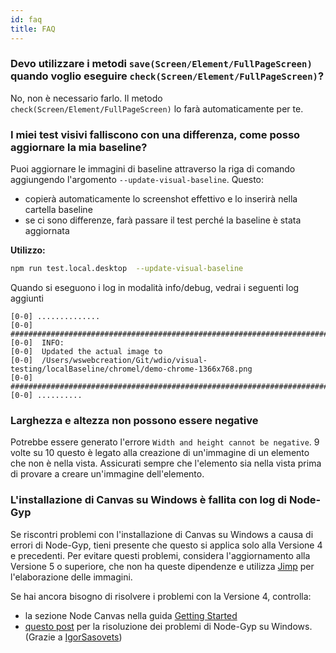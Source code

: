 ```yaml
---
id: faq
title: FAQ
---
```


### Devo utilizzare i metodi `save(Screen/Element/FullPageScreen)` quando voglio eseguire `check(Screen/Element/FullPageScreen)`?

No, non è necessario farlo. Il metodo `check(Screen/Element/FullPageScreen)` lo farà automaticamente per te.

### I miei test visivi falliscono con una differenza, come posso aggiornare la mia baseline?

Puoi aggiornare le immagini di baseline attraverso la riga di comando aggiungendo l'argomento `--update-visual-baseline`. Questo:

-   copierà automaticamente lo screenshot effettivo e lo inserirà nella cartella baseline
-   se ci sono differenze, farà passare il test perché la baseline è stata aggiornata

**Utilizzo:**

```sh
npm run test.local.desktop  --update-visual-baseline
```

Quando si eseguono i log in modalità info/debug, vedrai i seguenti log aggiunti

```logs
[0-0] ..............
[0-0] #####################################################################################
[0-0]  INFO:
[0-0]  Updated the actual image to
[0-0]  /Users/wswebcreation/Git/wdio/visual-testing/localBaseline/chromel/demo-chrome-1366x768.png
[0-0] #####################################################################################
[0-0] ..........
```

### Larghezza e altezza non possono essere negative

Potrebbe essere generato l'errore `Width and height cannot be negative`. 9 volte su 10 questo è legato alla creazione di un'immagine di un elemento che non è nella vista. Assicurati sempre che l'elemento sia nella vista prima di provare a creare un'immagine dell'elemento.

### L'installazione di Canvas su Windows è fallita con log di Node-Gyp

Se riscontri problemi con l'installazione di Canvas su Windows a causa di errori di Node-Gyp, tieni presente che questo si applica solo alla Versione 4 e precedenti. Per evitare questi problemi, considera l'aggiornamento alla Versione 5 o superiore, che non ha queste dipendenze e utilizza [Jimp](https://github.com/jimp-dev/jimp) per l'elaborazione delle immagini.

Se hai ancora bisogno di risolvere i problemi con la Versione 4, controlla:

-   la sezione Node Canvas nella guida [Getting Started](/docs/visual-testing#system-requirements)
-   [questo post](https://spin.atomicobject.com/2019/03/27/node-gyp-windows/) per la risoluzione dei problemi di Node-Gyp su Windows. (Grazie a [IgorSasovets](https://github.com/IgorSasovets))
